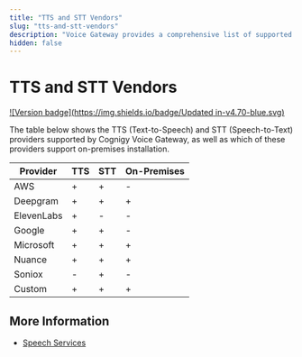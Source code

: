 ```yaml
---
title: "TTS and STT Vendors"
slug: "tts-and-stt-vendors"
description: "Voice Gateway provides a comprehensive list of supported TTS (Text-to-Speech) and STT (Speech-to-Text) providers, including Microsoft, AWS, Google, Nuance, Soniox, and Custom options. Explore the available integration options for an enhanced voice experience."
hidden: false
---
```


# TTS and STT Vendors

[![Version badge](https://img.shields.io/badge/Updated in-v4.70-blue.svg)](../../release-notes/4.70.md)

The table below shows the TTS (Text-to-Speech) and STT (Speech-to-Text) providers supported by Cognigy Voice Gateway, as well as which of these providers support on-premises installation.

| Provider   | TTS | STT | On-Premises |
|------------|-----|-----|---------|
| AWS        | +   | +   | -       |
| Deepgram   | +   | +   | +       |
| ElevenLabs | +   | -   | -       |
| Google     | +   | +   | -       |
| Microsoft  | +   | +   | +       |
| Nuance     | +   | +   | +       |
| Soniox     | -   | +   | -       |
| Custom     | +   | +   | +       |

## More Information

- [Speech Services](../webapp/speech-services.md)